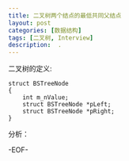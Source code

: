 ```yaml
---
title: 二叉树两个结点的最低共同父结点
layout: post
categories: [数据结构]
tags: [二叉树, Interview]
description:  .
---  
```


二叉树的定义:

	struct BSTreeNode
	{
		int m_nValue;
		struct BSTreeNode *pLeft;
		struct BSTreeNode *pRight;
	}


分析：  


  




-EOF-

